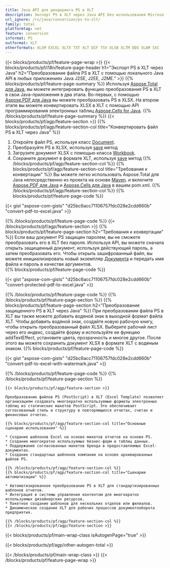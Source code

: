 ```yaml
---
title: Java API для рендеринга PS в XLT
description: Экспорт PS в XLT через Java API без использования Microsoft Excel или Adobe Reader
url_ignore: /ru/java/conversion/ps-to-xlt/
family: total
platformtag: net
feature: conversion
informat: PS
outformat: XLT
otherformats: XLSM EXCEL XLTX TXT XLT DIF TSV XLSB XLTM ODS XLAM SXC
---
```

{{< blocks/products/pf/feature-page-wrap >}}
{{< blocks/products/pf/i18n/feature-page-header h1="Экспорт PS в XLT через Java" h2="Преобразование файла PS в XLT с помощью локального Java API в любых приложениях Java J2SE, J2EE, J2ME." >}}
{{% blocks/products/pf/feature-page-summary %}}
Используя [Aspose.Total для Java](https://products.aspose.com/total/java/), вы можете интегрировать функцию преобразования PS в XLT в свои Java-приложения в два этапа. Во-первых, с помощью [Aspose.PDF для Java](https://products.aspose.com/pdf/java/) вы можете преобразовать PS в XLSX. На втором этапе вы можете конвертировать XLSX в XLT с помощью API программирования электронных таблиц [Aspose.Cells for Java](https://products.aspose.com/cells/java/).
{{% /blocks/products/pf/feature-page-summary  %}}
{{< blocks/products/pf/agp/feature-section >}}
{{% blocks/products/pf/agp/feature-section-col title="Конвертировать файл PS в XLT через Java" %}}
1. Откройте файл PS, используя класс [Document](https://reference.aspose.com/pdf/java/com.aspose.pdf/Document).
2. Преобразуйте PS в XLSX, используя [save](https://reference.aspose.com/pdf/java/com.aspose.pdf/Document#save-java.lang.String-com.aspose.pdf.SaveOptions- ) метод
3. Загрузите документ XLSX с помощью класса [Workbook](https://reference.aspose.com/cells/java/com.aspose.cells/Workbook).
4. Сохраните документ в формате XLT, используя [save](https://reference.aspose.com/cells/java/com.aspose.cells/workbook#save(java.lang.String,%20com.aspose.cells.SaveOptions)) метод
{{% /blocks/products/pf/agp/feature-section-col %}}
{{% blocks/products/pf/agp/feature-section-col title="Требования к конвертации" %}}
Вы можете легко использовать Aspose.Total для Java непосредственно из проекта на основе [Maven](https://releases.aspose.com/total/java/). и включите [Aspose.PDF для Java](https://docs.aspose.com/pdf/java/installation/) и [Aspose.Cells для Java](https://docs.aspose.com/cells/java/installation/) в вашем pom.xml.
{{% /blocks/products/pf/agp/feature-section-col %}}
{{% blocks/products/pf/feature-page-code %}}

{{< gist "aspose-com-gists" "d25bc6acc71106757fdc028e2cdd660b" "convert-pdf-to-excel.java" >}}


{{% /blocks/products/pf/feature-page-code %}}
{{< /blocks/products/pf/agp/feature-section >}}
{{% blocks/products/pf/feature-page-section  h2="Требования к конвертации" %}}
Если ваш документ PS защищен паролем, вы не сможете преобразовать его в XLT без пароля. Используя API, вы можете сначала открыть защищенный документ, используя действующий пароль, а затем преобразовать его. Чтобы открыть зашифрованный файл, вы можете инициализировать новый экземпляр [Документа](https://reference.aspose.com/pdf/java/com.aspose.pdf/Document#Document-java.lang.String-java.lang.String-) и передать имя файла и пароль в качестве аргументов.  
{{% blocks/products/pf/feature-page-code %}}

{{< gist "aspose-com-gists" "d25bc6acc71106757fdc028e2cdd660b" "convert-protected-pdf-to-excel.java" >}}

{{% /blocks/products/pf/feature-page-code  %}}
{{% /blocks/products/pf/feature-page-section %}}
{{% blocks/products/pf/feature-page-section  h2="Преобразование защищенного PS в XLT через Java" %}}
При преобразовании файла PS в XLT вы также можете добавить водяной знак в выходной формат файла XLT. Чтобы добавить водяной знак, создайте новую рабочую книгу, чтобы открыть преобразованный файл XLSX. Выберите рабочий лист через его индекс, создайте форму и используйте ее функцию addTextEffect, установите цвета, прозрачность и многое другое. После этого вы можете сохранить документ XLSX в формате XLT с водяным знаком. 
{{% blocks/products/pf/feature-page-code %}}

{{< gist "aspose-com-gists" "d25bc6acc71106757fdc028e2cdd660b" "convert-pdf-to-excel-with-watermark.java" >}}

{{% /blocks/products/pf/feature-page-code  %}}
{{% /blocks/products/pf/feature-page-section %}}
```
{{< blocks/products/pf/agp/feature-section >}}

Преобразование файлов PS (PostScript) в XLT (Excel Template) позволяет организациям создавать многократно используемые форматы электронных таблиц из статических макетов PostScript. Это обеспечивает согласованный стиль и структуру в повторяющихся отчетах, счетах и финансовых отчетах.

{{% blocks/products/pf/agp/feature-section-col title="Основные сценарии использования" %}}

* Создание шаблонов Excel на основе макетов отчетов на основе PS.
* Создание многократно используемых бизнес-форм и таблиц данных.
* Поддержание согласованных макетов бренда в предоставляемых Excel-документах.
* Создание стандартных шаблонов компании на основе архивированных файлов PS.

{{% /blocks/products/pf/agp/feature-section-col %}}
{{% blocks/products/pf/agp/feature-section-col title="Сценарии автоматизации" %}}

* Автоматизированное преобразование PS в XLT для стандартизированных шаблонов отчетов.
* Интеграция в системы управления контентом для многократно используемых дизайнерских ресурсов.
* Пакетное создание шаблонов для нескольких отделов или филиалов.
* Динамическое создание XLT для рабочих процессов документооборота предприятия.

{{% /blocks/products/pf/agp/feature-section-col %}}
{{< /blocks/products/pf/agp/feature-section >}}
```
{{< blocks/products/pf/main-wrap-class isAutogenPage="true" >}}

{{< blocks/products/pf/agp/other-autogen-total >}}

{{< /blocks/products/pf/main-wrap-class >}}
{{< /blocks/products/pf/feature-page-wrap >}}